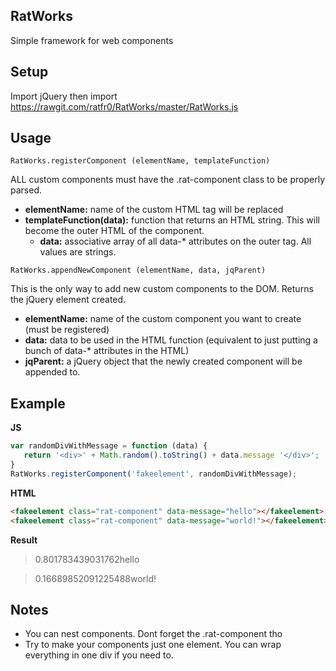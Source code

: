 ## RatWorks

Simple framework for web components

## Setup

Import jQuery then import https://rawgit.com/ratfr0/RatWorks/master/RatWorks.js

## Usage

`RatWorks.registerComponent (elementName, templateFunction)`

ALL custom components must have the .rat-component class to be properly parsed.
 * **elementName:**
name of the custom HTML tag will be replaced
 * **templateFunction(data):**
function that returns an HTML string. This will become the outer HTML of the component. 
   * **data:** associative array of all data-* attributes on the outer tag. All values are strings.

`RatWorks.appendNewComponent (elementName, data, jqParent)`

This is the only way to add new custom components to the DOM.
Returns the jQuery element created.
 * **elementName:**
name of the custom component you want to create (must be registered)
 * **data:**
data to be used in the HTML function (equivalent to just putting a bunch of data-* attributes in the HTML)
 * **jqParent:**
a jQuery object that the newly created component will be appended to.

## Example
**JS**

```javascript
var randomDivWithMessage = function (data) {
   return '<div>' + Math.random().toString() + data.message '</div>';
}
RatWorks.registerComponent('fakeelement', randomDivWithMessage);
```

**HTML**

```html
<fakeelement class="rat-component" data-message="hello"></fakeelement>
<fakeelement class="rat-component" data-message="world!"></fakeelement>
```

**Result**
>0.801783439031762hello

>0.16689852091225488world!

## Notes
 * You can nest components. Dont forget the .rat-component tho
 * Try to make your components just one element. You can wrap everything in one div if you need to.
